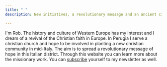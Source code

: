 ```yaml
---
title: " "
description: New initiatives, a revolutionary message and an ancient city

---
```

I'm Rob. The history and culture of Western Europe has my interest and I dream of a revival of the Christian faith in Europe. In Perugia I serve a christian church and hope to be involved in planting a new christian community in mid-Italy. The aim is to  spread a revolutionary message of hope in this Italian district. Through this website you can learn more about the missionary work. You can [subscribe](http://eepurl.com/gnTI9z "Subscribe newsletter") yourself to my newsletter as well.